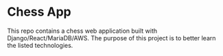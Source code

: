 # Chess App
This repo contains a chess web application built with Django/React/MariaDB/AWS. The purpose of this project is to better learn the listed technologies.
